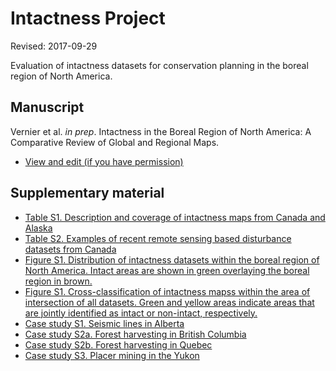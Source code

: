 # Intactness Project

Revised: 2017-09-29

Evaluation of intactness datasets for conservation planning in the boreal region of North America.

## Manuscript

Vernier et al. <i>in prep</i>. Intactness in the Boreal Region of North America: A Comparative Review of Global and Regional Maps.

  - [View and edit (if you have permission)](https://docs.google.com/document/d/1t7SJR31ZEPKSE6_SFjXWUyZBYFX_7XMxYBjC9vOKFnQ/edit)

## Supplementary material

* [Table S1. Description and coverage of intactness maps from Canada and Alaska](http://www.beaconswiki.ca/intactness/tableS1_intact.html)
* [Table S2. Examples of recent remote sensing based disturbance datasets from Canada](http://www.beaconswiki.ca/intactness/tableS2_disturb.html)
* [Figure S1. Distribution of intactness datasets within the boreal region of North America. Intact areas are shown in green overlaying the boreal region in brown.](https://github.com/beacons/intactness/supp_info/figureS1_cover.md)
* [Figure S1. Cross-classification of intactness mapss within the area of intersection of all datasets. Green and yellow areas indicate areas that are jointly identified as intact or non-intact, respectively.](https://github.com/beacons/intactness/supp_info/figureS2_cross.md)
* [Case study S1. Seismic lines in Alberta](http://www.beaconswiki.ca/intactness/case_study_ab.html)
* [Case study S2a. Forest harvesting in British Columbia](http://www.beaconswiki.ca/intactness/case_study_bc.html)
* [Case study S2b. Forest harvesting in Quebec](http://www.beaconswiki.ca/intactness/case_study_qc.html)
* [Case study S3. Placer mining in the Yukon](http://www.beaconswiki.ca/intactness/case_study_yt.html)
